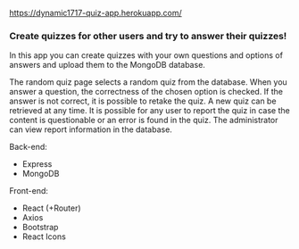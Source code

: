 https://dynamic1717-quiz-app.herokuapp.com/

### Сreate quizzes for other users and try to answer their quizzes!

In this app you can create quizzes with your own questions and options of answers and upload them to the MongoDB database. 

The random quiz page selects a random quiz from the database. When you answer a question, the correctness of the chosen option is checked. If the answer is not correct, it is possible to retake the quiz. A new quiz can be retrieved at any time. It is possible for any user to report the quiz in case the content is questionable or an error is found in the quiz. The administrator can view report information in the database.

Back-end:
- Express
- MongoDB

Front-end:
- React (+Router)
- Axios
- Bootstrap
- React Icons
